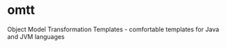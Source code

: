 omtt
====

Object Model Transformation Templates - comfortable templates for Java and JVM languages
